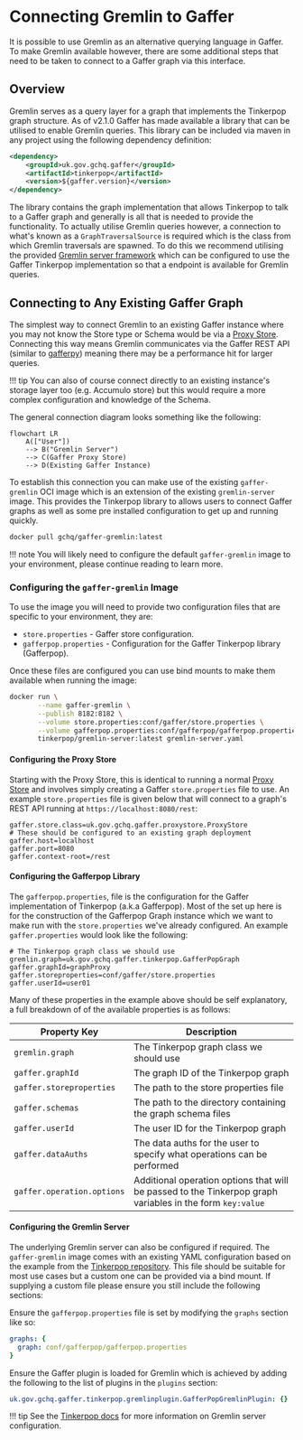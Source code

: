 # Connecting Gremlin to Gaffer

It is possible to use Gremlin as an alternative querying language in Gaffer. To
make Gremlin available however, there are some additional steps that need to be
taken to connect to a Gaffer graph via this interface.

## Overview

Gremlin serves as a query layer for a graph that implements the Tinkerpop graph
structure. As of v2.1.0 Gaffer has made available a library that can be utilised
to enable Gremlin queries. This library can be included via maven in any project
using the following dependency definition:

```xml
<dependency>
    <groupId>uk.gov.gchq.gaffer</groupId>
    <artifactId>tinkerpop</artifactId>
    <version>${gaffer.version}</version>
</dependency>
```

The library contains the graph implementation that allows Tinkerpop to talk to a
Gaffer graph and generally is all that is needed to provide the functionality.
To actually utilise Gremlin queries however, a connection to what's known as a
`GraphTraversalSource` is required which is the class from which Gremlin
traversals are spawned. To do this we recommend utilising the provided
[Gremlin server framework](https://tinkerpop.apache.org/docs/current/reference/#connecting-gremlin-server)
which can be configured to use the Gaffer Tinkerpop implementation so that a
endpoint is available for Gremlin queries.

## Connecting to Any Existing Gaffer Graph

The simplest way to connect Gremlin to an existing Gaffer instance where you may
not know the Store type or Schema would be via a [Proxy Store](../gaffer-stores/proxy-store.md).
Connecting this way means Gremlin communicates via the Gaffer REST API
(similar to [gafferpy](../../user-guide/apis/python-api.md)) meaning there may
be a performance hit for larger queries.

!!! tip
    You can also of course connect directly to an existing instance's storage
    layer too (e.g. Accumulo store) but this would require a more complex
    configuration and knowledge of the Schema.

The general connection diagram looks something like the following:

```mermaid
flowchart LR
    A(["User"])
    --> B("Gremlin Server")
    --> C(Gaffer Proxy Store)
    --> D(Existing Gaffer Instance)
```

To establish this connection you can make use of the existing `gaffer-gremlin`
OCI image which is an extension of the existing `gremlin-server` image. This
provides the Tinkerpop library to allows users to connect Gaffer graphs as well as
some pre installed configuration to get up and running quickly.

```bash
docker pull gchq/gaffer-gremlin:latest
```

!!! note
    You will likely need to configure the default `gaffer-gremlin` image to your
    environment, please continue reading to learn more.

### Configuring the `gaffer-gremlin` Image

To use the image you will need to provide two configuration files that are specific
to your environment, they are:

- `store.properties` - Gaffer store configuration.
- `gafferpop.properties` - Configuration for the Gaffer Tinkerpop library (Gafferpop).

Once these files are configured you can use bind mounts to make them available when running the image:

```bash
docker run \
       --name gaffer-gremlin \
       --publish 8182:8182 \
       --volume store.properties:conf/gaffer/store.properties \
       --volume gafferpop.properties:conf/gafferpop/gafferpop.properties \
       tinkerpop/gremlin-server:latest gremlin-server.yaml
```

#### Configuring the Proxy Store

Starting with the Proxy Store, this is identical to running a normal [Proxy Store](../gaffer-stores/proxy-store.md)
and involves simply creating a Gaffer `store.properties` file to use. An example
`store.properties` file is given below that will connect to a graph's REST API
running at `https://localhost:8080/rest`:

```properties
gaffer.store.class=uk.gov.gchq.gaffer.proxystore.ProxyStore
# These should be configured to an existing graph deployment
gaffer.host=localhost
gaffer.port=8080
gaffer.context-root=/rest
```

#### Configuring the Gafferpop Library

The `gafferpop.properties`, file is the configuration for the Gaffer
implementation of Tinkerpop (a.k.a Gafferpop). Most of the set up here is for
the construction of the Gafferpop Graph instance which we want to make run with
the `store.properties` we've already configured. An example `gaffer.properties`
would look like the following:

```properties
# The Tinkerpop graph class we should use
gremlin.graph=uk.gov.gchq.gaffer.tinkerpop.GafferPopGraph
gaffer.graphId=graphProxy
gaffer.storeproperties=conf/gaffer/store.properties
gaffer.userId=user01
```

Many of these properties in the example above should be self explanatory, a full breakdown of
of the available properties is as follows:

| Property Key | Description |
| --- | --- |
| `gremlin.graph` | The Tinkerpop graph class we should use |
| `gaffer.graphId` | The graph ID of the Tinkerpop graph |
| `gaffer.storeproperties` | The path to the store properties file |
| `gaffer.schemas` | The path to the directory containing the graph schema files |
| `gaffer.userId` | The user ID for the Tinkerpop graph |
| `gaffer.dataAuths` | The data auths for the user to specify what operations can be performed |
| `gaffer.operation.options` | Additional operation options that will be passed to the Tinkerpop graph variables in the form `key:value`

#### Configuring the Gremlin Server

The underlying Gremlin server can also be configured if required. The `gaffer-gremlin`
image comes with an existing YAML configuration based on the example from the
[Tinkerpop repository](https://github.com/apache/tinkerpop/blob/master/gremlin-server/conf/gremlin-server.yaml).
This file should be suitable for most use cases but a custom one can be provided
via a bind mount. If supplying a custom file please ensure you still include the
following sections:

Ensure the `gafferpop.properties` file is set by modifying the `graphs` section like so:

```yaml
graphs: {
  graph: conf/gafferpop/gafferpop.properties
}
```

Ensure the Gaffer plugin is loaded for Gremlin which is achieved by adding the
following to the list of plugins in the `plugins` section:

```yaml
uk.gov.gchq.gaffer.tinkerpop.gremlinplugin.GafferPopGremlinPlugin: {}
```

!!! tip
    See the [Tinkerpop docs](https://tinkerpop.apache.org/docs/current/reference/#gremlin-server)
    for more information on Gremlin server configuration.
